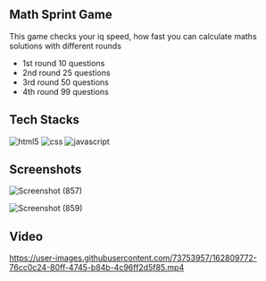 ## Math Sprint Game

This game checks your iq speed, how fast you can calculate maths solutions with different rounds
- 1st round 10 questions
- 2nd round 25 questions
- 3rd round 50 questions
- 4th round 99 questions

## Tech Stacks

<img src="https://img.shields.io/badge/HTML5-E34F26?style=for-the-badge&logo=html5&logoColor=white" alt="html5" />
<img src="https://img.shields.io/badge/CSS3-1572B6?style=for-the-badge&logo=css3&logoColor=white" alt="css" />
<img src="https://img.shields.io/badge/JavaScript-F7DF1E?style=for-the-badge&logo=javascript&logoColor=black" alt="javascript" />

## Screenshots

![Screenshot (857)](https://user-images.githubusercontent.com/73753957/162809625-14199540-0913-4f0a-b4ea-49c5ffcc1531.png)

![Screenshot (859)](https://user-images.githubusercontent.com/73753957/162809640-69fa21a4-9e18-4d11-8f92-b47774bb2d46.png)

## Video

https://user-images.githubusercontent.com/73753957/162809772-76cc0c24-80ff-4745-b84b-4c96ff2d5f85.mp4

